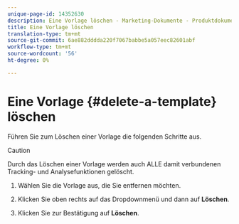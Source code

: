 ```yaml
---
unique-page-id: 14352630
description: Eine Vorlage löschen - Marketing-Dokumente - Produktdokumentation
title: Eine Vorlage löschen
translation-type: tm+mt
source-git-commit: 6ae882dddda220f7067babbe5a057eec82601abf
workflow-type: tm+mt
source-wordcount: '56'
ht-degree: 0%

---
```



# Eine Vorlage {#delete-a-template} löschen

Führen Sie zum Löschen einer Vorlage die folgenden Schritte aus.

>[!CAUTION]
>
>Durch das Löschen einer Vorlage werden auch ALLE damit verbundenen Tracking- und Analysefunktionen gelöscht.

1. Wählen Sie die Vorlage aus, die Sie entfernen möchten.

1. Klicken Sie oben rechts auf das Dropdownmenü und dann auf **Löschen**.

1. Klicken Sie zur Bestätigung auf **Löschen**.
